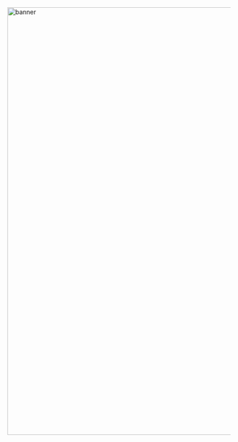 <img width="966" alt="banner" src="https://github.com/imlosingbut2you/imlosingbut2you/assets/152896250/b5b84070-eda6-4e90-baa4-64392997004c">
